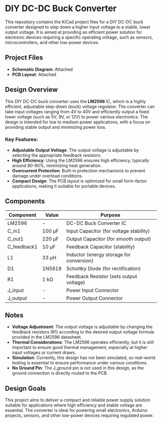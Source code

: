 # DIY DC-DC Buck Converter  
This repository contains the KiCad project files for a DIY DC-DC buck converter designed to step down a higher input voltage to a stable, lower output voltage. It is aimed at providing an efficient power solution for electronic devices requiring a specific operating voltage, such as sensors, microcontrollers, and other low-power devices.

## Project Files  
- **Schematic Diagram**: Attached 
- **PCB Layout**: Attached
## Design Overview  
This DIY DC-DC buck converter uses the **LM2596** IC, which is a highly efficient, adjustable step-down (buck) voltage regulator. The converter can take input voltages ranging from 4V to 40V and efficiently output a fixed lower voltage (such as 5V, 9V, or 12V) to power various electronics. The design is intended for low to medium power applications, with a focus on providing stable output and minimizing power loss.

### Key Features:
- **Adjustable Output Voltage**: The output voltage is adjustable by selecting the appropriate feedback resistors.
- **High Efficiency**: Using the LM2596 ensures high efficiency, typically around 80-90%, minimizing heat generation.
- **Overcurrent Protection**: Built-in protection mechanisms to prevent damage under overload conditions.
- **Compact Design**: The PCB layout is optimized for small form-factor applications, making it suitable for portable devices.

## Components  
| Component         | Value        | Purpose                                    |  
|-------------------|--------------|--------------------------------------------|  
| LM2596            | -            | DC-DC Buck Converter IC                   |  
| C_in1             | 100 µF       | Input Capacitor (for voltage stability)    |  
| C_out1            | 220 µF       | Output Capacitor (for smooth output)       |  
| C_feedback1       | 10 µF        | Feedback Capacitor (stability)             |  
| L1                | 33 µH        | Inductor (energy storage for conversion)   |  
| D1                | 1N5819       | Schottky Diode (for rectification)         |  
| R1                | 1 kΩ         | Feedback Resistor (sets output voltage)    |  
| J_input           | -            | Power Input Connector                      |  
| J_output          | -            | Power Output Connector                     |  

## Notes  
- **Voltage Adjustment**: The output voltage is adjustable by changing the feedback resistors (R1) according to the desired output voltage formula provided in the LM2596 datasheet.
- **Thermal Considerations**: The LM2596 operates efficiently, but it is still important to ensure good thermal management, especially at higher input voltages or current draws.
- **Simulation**: Currently, this design has not been simulated, so real-world testing is essential to ensure performance under various conditions.
- **No Ground Pin**: The J_ground pin is not used in this design, as the ground connection is directly routed to the PCB.

## Design Goals  
This project aims to deliver a compact and reliable power supply solution suitable for applications where high efficiency and stable voltage are essential. The converter is ideal for powering small electronics, Arduino projects, sensors, and other low-power devices requiring regulated power.
